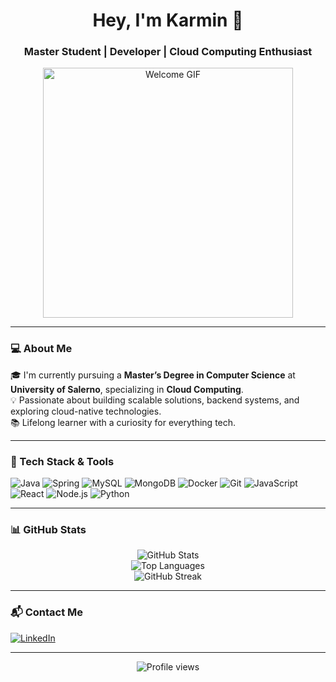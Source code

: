 <h1 align="center">Hey, I'm Karmin 👋</h1>
<h3 align="center">Master Student | Developer | Cloud Computing Enthusiast</h3>

<p align="center">
  <img src="https://media.giphy.com/media/1s7sM8Bdws4Q7lPLtD/giphy.gif" alt="Welcome GIF" width="400" />
</p>


---

### 💻 About Me

🎓 I'm currently pursuing a **Master’s Degree in Computer Science** at **University of Salerno**, specializing in **Cloud Computing**.  
💡 Passionate about building scalable solutions, backend systems, and exploring cloud-native technologies.  
📚 Lifelong learner with a curiosity for everything tech.

---

### 🧰 Tech Stack & Tools

![Java](https://img.shields.io/badge/-Java-007396?style=flat-square&logo=java&logoColor=white)
![Spring](https://img.shields.io/badge/-Spring-6DB33F?style=flat-square&logo=spring&logoColor=white)
![MySQL](https://img.shields.io/badge/-MySQL-4479A1?style=flat-square&logo=mysql&logoColor=white)
![MongoDB](https://img.shields.io/badge/-MongoDB-47A248?style=flat-square&logo=mongodb&logoColor=white)
![Docker](https://img.shields.io/badge/-Docker-2496ED?style=flat-square&logo=docker&logoColor=white)
![Git](https://img.shields.io/badge/-Git-F05032?style=flat-square&logo=git&logoColor=white)
![JavaScript](https://img.shields.io/badge/-JavaScript-F7DF1E?style=flat-square&logo=javascript&logoColor=black)
![React](https://img.shields.io/badge/-React-61DAFB?style=flat-square&logo=react&logoColor=black)
![Node.js](https://img.shields.io/badge/-Node.js-339933?style=flat-square&logo=node.js&logoColor=white)
![Python](https://img.shields.io/badge/-Python-3776AB?style=flat-square&logo=python&logoColor=white)

---

### 📊 GitHub Stats

<p align="center">
  <img src="https://github-readme-stats.vercel.app/api?username=karmiin&show_icons=true&theme=tokyonight&hide_border=true" alt="GitHub Stats" />
  <br/>
  <img src="https://github-readme-stats.vercel.app/api/top-langs/?username=karmiin&layout=compact&theme=tokyonight&hide_border=true" alt="Top Languages" />
  <br/>
  <img src="https://github-readme-streak-stats.herokuapp.com/?user=karmiin&theme=tokyonight&hide_border=true" alt="GitHub Streak" />
</p>

---

### 📬 Contact Me

[![LinkedIn](https://img.shields.io/badge/-Carmine%20Tortoriello-blue?style=flat-square&logo=Linkedin&logoColor=white&link=https://www.linkedin.com/in/carmine-tortoriello/)](https://www.linkedin.com/in/carmine-tortoriello/)

---

<p align="center">
  <img src="https://komarev.com/ghpvc/?username=karmiin&style=flat-square&color=lightgrey" alt="Profile views" />
</p>
